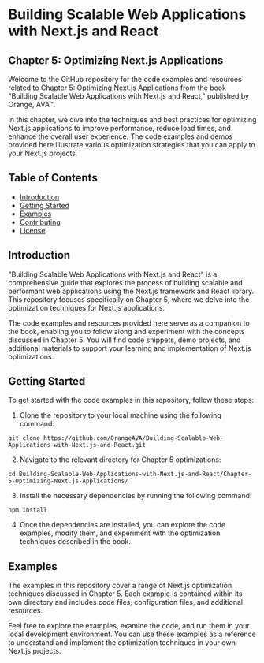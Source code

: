 <h1>Building Scalable Web Applications with Next.js and React</h1>

<h2>Chapter 5: Optimizing Next.js Applications</h2>

<p>Welcome to the GitHub repository for the code examples and resources related to Chapter 5: Optimizing Next.js Applications from the book "Building Scalable Web Applications with Next.js and React," published by Orange, AVA™.</p>

<p>In this chapter, we dive into the techniques and best practices for optimizing Next.js applications to improve performance, reduce load times, and enhance the overall user experience. The code examples and demos provided here illustrate various optimization strategies that you can apply to your Next.js projects.</p>

<h2>Table of Contents</h2>

<ul>
  <li><a href="#introduction">Introduction</a></li>
  <li><a href="#getting-started">Getting Started</a></li>
  <li><a href="#examples">Examples</a></li>
  <li><a href="#contributing">Contributing</a></li>
  <li><a href="#license">License</a></li>
</ul>

<h2 id="introduction">Introduction</h2>

<p>"Building Scalable Web Applications with Next.js and React" is a comprehensive guide that explores the process of building scalable and performant web applications using the Next.js framework and React library. This repository focuses specifically on Chapter 5, where we delve into the optimization techniques for Next.js applications.</p>

<p>The code examples and resources provided here serve as a companion to the book, enabling you to follow along and experiment with the concepts discussed in Chapter 5. You will find code snippets, demo projects, and additional materials to support your learning and implementation of Next.js optimizations.</p>

<h2 id="getting-started">Getting Started</h2>

<p>To get started with the code examples in this repository, follow these steps:</p>

<ol>
  <li>Clone the repository to your local machine using the following command:</li>
</ol>

<pre><code>git clone https://github.com/OrangeAVA/Building-Scalable-Web-Applications-with-Next.js-and-React.git
</code></pre>

<ol start="2">
  <li>Navigate to the relevant directory for Chapter 5 optimizations:</li>
</ol>

<pre><code>cd Building-Scalable-Web-Applications-with-Next.js-and-React/Chapter-5-Optimizing-Next.js-Applications/
</code></pre>

<ol start="3">
  <li>Install the necessary dependencies by running the following command:</li>
</ol>

<pre><code>npm install
</code></pre>

<ol start="4">
  <li>Once the dependencies are installed, you can explore the code examples, modify them, and experiment with the optimization techniques described in the book.</li>
</ol>

<h2 id="examples">Examples</h2>

<p>The examples in this repository cover a range of Next.js optimization techniques discussed in Chapter 5. Each example is contained within its own directory and includes code files, configuration files, and additional resources.</p>

<p>Feel free to explore the examples, examine the code, and run them in your local development environment. You can use these examples as a reference to understand and implement the optimization techniques in your own Next.js projects.</p>
